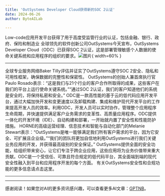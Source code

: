 ```yaml
---
title: 'OutSystems Developer Cloud获得新的SOC 2认证'
date: 2024-06-26
author: ByteAILab

---
```


Low-code应用开发平台获得了用于高度受监管行业的认证，包括金融、银行、政府、保险和制造业
全球领先的软件创新公司OutSystems今天宣布，OutSystems Developer Cloud（ODC）已获得SOC 2认证，这是部署管理敏感个人数据的使命关键系统和应用程序的组织的要求。![图片](https://ai-techpark.com/wp-content/uploads/2024/06/OutSystems-960x540.jpg){ width=60% }

---
全球专业服务网络Baker Tilly评估并证实了OutSystems遵守SOC 2安全、隐私和可用性框架，确保数据的完整性和保密性。
OutSystems的创始人兼首席执行官Paulo Rosado表示：“这是我们与21个行业的客户合作所取得的成果，这些客户在我们的平台上运行使命关键系统。”“通过SOC 2认证，我们的客户知道他们的系统是安全的，将保持私密和安全。”
ODC是一款高性能的基于云的低代码应用开发平台，通过大幅加快开发和变更速度以及卸载构建、集成和维护现代开发平台的工作来提高开发人员的效率。利用ODC，开发人员可以实时协作，管理整个应用程序生命周期，并快速提供满足客户业务需求的变革性、高质量应用程序。ODC提供一体化的开发环境（IDE）、自动构建和部署，一开始就内置了安全性和性能防护措施。
HORNE的高级运营经理、信息技术和智能与自动化部门的Melanie Stewart表示：“OutSystems是唯一能够满足我们所有客户需求的平台，因为它安全、可扩展且企业级。”“我们的团队将更加自信地利用OutSystems进行我们关键业务应用的开发，并获得最高级别的安全保证。”
OutSystems提供全面的安全功能，给组织带来安心，让它们专注于跨企业应用，这些应用将为业务价值带来重大贡献。ODC是一个受信任、可靠且符合规定的低代码平台，其全面端到端的现代安全性融入到平台和应用程序开发的每个方面。
有关OutSystems安全性和合规功能的更多信息请点击这里。

---
---
感谢阅读！如果您对AI的更多资讯感兴趣，可以查看更多AI文章：[GPTNB](https://gptnb.com)。